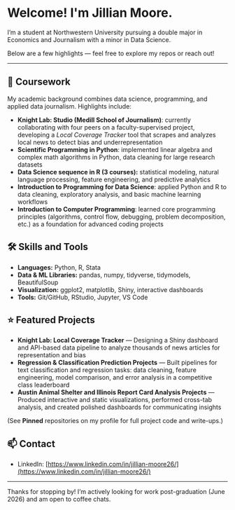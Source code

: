 # Welcome! I'm Jillian Moore.

I’m a student at Northwestern University pursuing a double major in Economics and Journalism with a minor in Data Science.

Below are a few highlights — feel free to explore my repos or reach out!

---

## 📂 Coursework
My academic background combines data science, programming, and applied data journalism. Highlights include:
- **Knight Lab: Studio (Medill School of Journalism)**: currently collaborating with four peers on a faculty-supervised project, developing a *Local Coverage Tracker* tool that scrapes and analyzes local news to detect bias and underrepresentation
- **Scientific Programming in Python**: implemented linear algebra and complex math algorithms in Python, data cleaning for large research datasets
- **Data Science sequence in R (3 courses):** statistical modeling, natural language processing, feature engineering, and predictive analytics 
- **Introduction to Programming for Data Science**: applied Python and R to data cleaning, exploratory analysis, and basic machine learning workflows  
- **Introduction to Computer Programming**: learned core programming principles (algorithms, control flow, debugging, problem decomposition, etc.) as a foundation for advanced coding projects  

## 🛠️ Skills and Tools
- **Languages:** Python, R, Stata
- **Data & ML Libraries:** pandas, numpy, tidyverse, tidymodels, BeautifulSoup  
- **Visualization:** ggplot2, matplotlib, Shiny, interactive dashboards  
- **Tools:** Git/GitHub, RStudio, Jupyter, VS Code

## ⭐ Featured Projects
- **Knight Lab: Local Coverage Tracker** — Designing a Shiny dashboard and API-based data pipeline to analyze thousands of news articles for representation and bias
- **Regression & Classification Prediction Projects** — Built pipelines for text classification and regression tasks: data cleaning, feature engineering, model comparison, and error analysis in a competitive class leaderboard 
- **Austin Animal Shelter and Illinois Report Card Analysis Projects** — Produced interactive and static visualizations, performed cross-tab analysis, and created polished dashboards for communicating insights

(See **Pinned** repositories on my profile for full project code and write-ups.)

## 📫 Contact
- LinkedIn: [https://www.linkedin.com/in/jillian-moore26/](https://www.linkedin.com/in/jillian-moore26/)

---

Thanks for stopping by! I’m actively looking for work post-graduation (June 2026) and am open to coffee chats.

